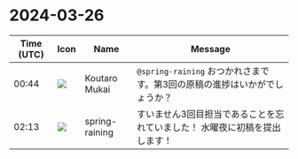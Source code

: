 # 2024-03-26

|Time (UTC)|Icon|Name|Message|
|---|---|---|---|
|00:44|![](https://avatars.slack-edge.com/2023-11-11/6180804843906_ec36242e3b721d6c30e9_72.png)|Koutaro Mukai|`@spring-raining` おつかれさまです。第3回の原稿の進捗はいかがでしょうか？|
|02:13|![](https://secure.gravatar.com/avatar/1ac180f0868137292905c311b5fff781.jpg?s=72&d=https%3A%2F%2Fa.slack-edge.com%2Fdf10d%2Fimg%2Favatars%2Fava_0021-72.png)|spring-raining|すいません3回目担当であることを忘れていました！ 水曜夜に初稿を提出します！|
